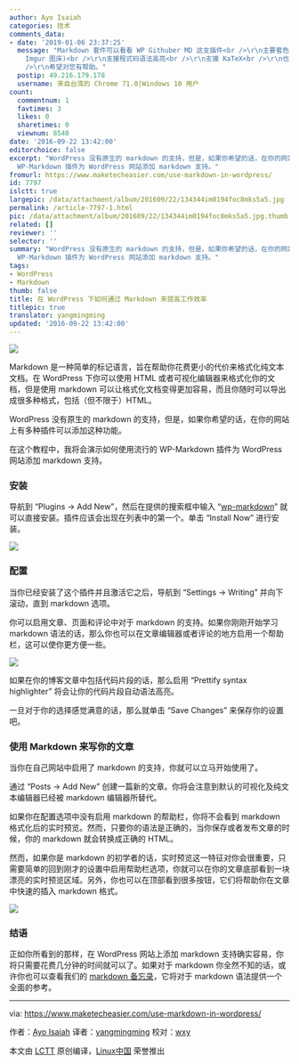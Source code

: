 ```yaml
---
author: Ayo Isaiah
categories: 技术
comments_data:
- date: '2019-01-06 23:37:25'
  message: "Markdown 套件可以看看 WP Githuber MD 这支插件<br />\r\n主要套色是所见及所得，图片随便复制贴上 (可传到
    Imgur 图床)<br />\r\n支援程式码语法高亮<br />\r\n支援 KaTeX<br />\r\n也支援热门的 mermaid.js 等序列图、画流程图的套件。<br
    />\r\n希望对您有帮助。"
  postip: 49.216.179.178
  username: 来自台湾的 Chrome 71.0|Windows 10 用户
count:
  commentnum: 1
  favtimes: 3
  likes: 0
  sharetimes: 0
  viewnum: 8540
date: '2016-09-22 13:42:00'
editorchoice: false
excerpt: "WordPress 没有原生的 markdown 的支持，但是，如果你希望的话，在你的网站上有多种插件可以添加这种功能。\r\n在这个教程中，我将会演示如何使用流行的
  WP-Markdown 插件为 WordPress 网站添加 markdown 支持。"
fromurl: https://www.maketecheasier.com/use-markdown-in-wordpress/
id: 7797
islctt: true
largepic: /data/attachment/album/201609/22/134344im0194foc8mks5a5.jpg
permalink: /article-7797-1.html
pic: /data/attachment/album/201609/22/134344im0194foc8mks5a5.jpg.thumb.jpg
related: []
reviewer: ''
selector: ''
summary: "WordPress 没有原生的 markdown 的支持，但是，如果你希望的话，在你的网站上有多种插件可以添加这种功能。\r\n在这个教程中，我将会演示如何使用流行的
  WP-Markdown 插件为 WordPress 网站添加 markdown 支持。"
tags:
- WordPress
- Markdown
thumb: false
title: 在 WordPress 下如何通过 Markdown 来提高工作效率
titlepic: true
translator: yangmingming
updated: '2016-09-22 13:42:00'
---
```


![](/data/attachment/album/201609/22/134344im0194foc8mks5a5.jpg)


Markdown 是一种简单的标记语言，旨在帮助你花费更小的代价来格式化纯文本文档。在 WordPress 下你可以使用 HTML 或者可视化编辑器来格式化你的文档，但是使用 markdown 可以让格式化文档变得更加容易，而且你随时可以导出成很多种格式，包括（但不限于）HTML。


WordPress 没有原生的 markdown 的支持，但是，如果你希望的话，在你的网站上有多种插件可以添加这种功能。


在这个教程中，我将会演示如何使用流行的 WP-Markdown 插件为 WordPress 网站添加 markdown 支持。


### 安装


导航到 “Plugins -> Add New”，然后在提供的搜索框中输入 “[wp-markdown](https://wordpress.org/plugins/wp-markdown/)” 就可以直接安装。插件应该会出现在列表中的第一个。单击 “Install Now” 进行安装。


![](/data/attachment/album/201609/22/134404cjd5ovgmokkna54g.png)


### 配置


当你已经安装了这个插件并且激活它之后，导航到 “Settings -> Writing” 并向下滚动，直到 markdown 选项。


你可以启用文章、页面和评论中对于 markdown 的支持。如果你刚刚开始学习 markdown 语法的话，那么你也可以在文章编辑器或者评论的地方启用一个帮助栏，这可以使你更方便一些。


![](/data/attachment/album/201609/22/134503oe050jhvxqv304u0.png)


如果在你的博客文章中包括代码片段的话，那么启用 “Prettify syntax highlighter” 将会让你的代码片段自动语法高亮。


一旦对于你的选择感觉满意的话，那么就单击 “Save Changes” 来保存你的设置吧。


### 使用 Markdown 来写你的文章


当你在自己网站中启用了 markdown 的支持，你就可以立马开始使用了。


通过 “Posts -> Add New” 创建一篇新的文章。你将会注意到默认的可视化及纯文本编辑器已经被 markdown 编辑器所替代。


如果你在配置选项中没有启用 markdown 的帮助栏，你将不会看到 markdown 格式化后的实时预览。然而，只要你的语法是正确的，当你保存或者发布文章的时候，你的 markdown 就会转换成正确的 HTML。


然而，如果你是 markdown 的初学者的话，实时预览这一特征对你会很重要，只需要简单的回到刚才的设置中启用帮助栏选项，你就可以在你的文章底部看到一块漂亮的实时预览区域。另外，你也可以在顶部看到很多按钮，它们将帮助你在文章中快速的插入 markdown 格式。


![](/data/attachment/album/201609/22/134526s4av9fufxlf33nfn.png)


### 结语


正如你所看到的那样，在 WordPress 网站上添加 markdown 支持确实容易，你将只需要花费几分钟的时间就可以了。如果对于 markdown 你全然不知的话，或许你也可以查看我们的 [markdown 备忘录](https://www.maketecheasier.com/productive-with-markdown-cheatsheet/)，它将对于 markdown 语法提供一个全面的参考。




---


via: <https://www.maketecheasier.com/use-markdown-in-wordpress/>


作者：[Ayo Isaiah](https://www.maketecheasier.com/author/ayoisaiah/) 译者：[yangmingming](https://github.com/yangmingming) 校对：[wxy](https://github.com/wxy)


本文由 [LCTT](https://github.com/LCTT/TranslateProject) 原创编译，[Linux中国](https://linux.cn/) 荣誉推出